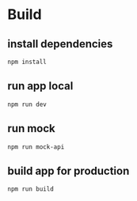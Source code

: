 # Build

## install dependencies
```npm install```

## run app local
```npm run dev```

## run mock
```npm run mock-api```

## build app for production
```npm run build```

